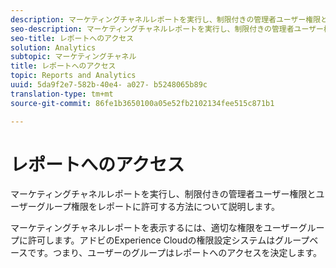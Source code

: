 ```yaml
---
description: マーケティングチャネルレポートを実行し、制限付きの管理者ユーザー権限とユーザーグループ権限をレポートに許可する方法について説明します。
seo-description: マーケティングチャネルレポートを実行し、制限付きの管理者ユーザー権限とユーザーグループ権限をレポートに許可する方法について説明します。
seo-title: レポートへのアクセス
solution: Analytics
subtopic: マーケティングチャネル
title: レポートへのアクセス
topic: Reports and Analytics
uuid: 5da9f2e7-582b-40e4- a027- b5248065b89c
translation-type: tm+mt
source-git-commit: 86fe1b3650100a05e52fb2102134fee515c871b1

---
```



# レポートへのアクセス

マーケティングチャネルレポートを実行し、制限付きの管理者ユーザー権限とユーザーグループ権限をレポートに許可する方法について説明します。

マーケティングチャネルレポートを表示するには、適切な権限をユーザーグループに許可します。アドビのExperience Cloudの権限設定システムはグループベースです。つまり、ユーザーのグループはレポートへのアクセスを決定します。

